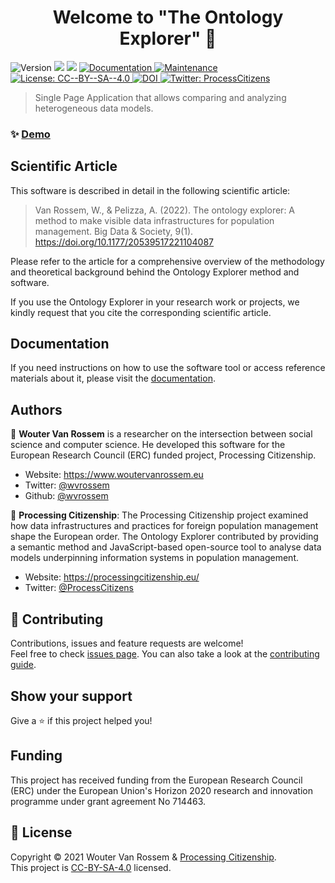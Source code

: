 <h1 align="center">Welcome to "The Ontology Explorer" 👋</h1>
<p>
  <img alt="Version" src="https://img.shields.io/badge/version-1.0.0-blue.svg?cacheSeconds=2592000" />
  <img src="https://img.shields.io/badge/npm-%3E%3D6.14.x-blue.svg" />
  <img src="https://img.shields.io/badge/node-%3E%3D14.04.x-blue.svg" />
  <a href="https://github.com/wvrossem/ontology-explorer#readme" target="_blank">
    <img alt="Documentation" src="https://img.shields.io/badge/documentation-yes-brightgreen.svg" />
  </a>
  <a href="https://github.com/wvrossem/ontology-explorer/graphs/commit-activity" target="_blank">
    <img alt="Maintenance" src="https://img.shields.io/badge/Maintained%3F-yes-green.svg" />
  </a>
  <a href="https://github.com/wvrossem/ontology-explorer/blob/master/LICENSE" target="_blank">
    <img alt="License: CC--BY--SA--4.0" src="https://img.shields.io/github/license/wvrossem/ontology-explorer" />
  </a>
  <a href="https://zenodo.org/badge/latestdoi/373784308">
    <img src="https://zenodo.org/badge/373784308.svg" alt="DOI">
  </a>
  <a href="https://twitter.com/ProcessCitizens" target="_blank">
    <img alt="Twitter: ProcessCitizens" src="https://img.shields.io/twitter/follow/ProcessCitizens.svg?style=social" />
  </a>
</p>

> Single Page Application that allows comparing and analyzing heterogeneous data models.

### ✨ [Demo](https://processingcitizenship.eu/ontology-explorer/)

## Scientific Article

This software is described in detail in the following scientific article:

> Van Rossem, W., & Pelizza, A. (2022). The ontology explorer: A method to make visible data infrastructures for population management. Big Data & Society, 9(1). <https://doi.org/10.1177/20539517221104087>

Please refer to the article for a comprehensive overview of the methodology and theoretical background behind the Ontology Explorer method and software.

If you use the Ontology Explorer in your research work or projects, we kindly request that you cite the corresponding scientific article.

## Documentation

If you need instructions on how to use the software tool or access reference materials about it, please visit the [documentation](https://wvrossem.github.io/ontology-explorer/).

## Authors

👤 **Wouter Van Rossem** is a researcher on the intersection between social science and computer science. He developed this software for the European Research Council (ERC) funded project, Processing Citizenship.

* Website: <https://www.woutervanrossem.eu>
* Twitter: [@wvrossem](https://twitter.com/wvrossem)
* Github: [@wvrossem](https://github.com/wvrossem)

🏫 **Processing Citizenship**: The Processing Citizenship project examined how data infrastructures and practices for foreign population management shape the European order. The Ontology Explorer contributed by providing a semantic method and JavaScript-based open-source tool to analyse data models underpinning information systems in population management.

* Website: <https://processingcitizenship.eu/>
* Twitter: [@ProcessCitizens](https://twitter.com/ProcessCitizens)

## 🤝 Contributing

Contributions, issues and feature requests are welcome!<br />Feel free to check [issues page](https://github.com/wvrossem/ontology-explorer/issues). You can also take a look at the [contributing guide](https://github.com/wvrossem/ontology-explorer/blob/master/CONTRIBUTING.md).

## Show your support

Give a ⭐️ if this project helped you!

## Funding

This project has received funding from the European Research Council (ERC) under the European Union's Horizon 2020 research and innovation programme under grant agreement No 714463.

## 📝 License

Copyright © 2021 Wouter Van Rossem & [Processing Citizenship](https://processingcitizenship.eu/).<br />
This project is [CC-BY-SA-4.0](https://github.com/wvrossem/ontology-explorer/blob/master/LICENSE) licensed.
